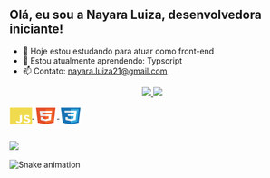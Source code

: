 ## Olá, eu sou a Nayara Luiza, desenvolvedora iniciante! 

- 🔭 Hoje estou estudando para atuar como front-end
- 🌱 Estou atualmente aprendendo: Typscript 
- 📫 Contato: nayara.luiza21@gmail.com

<div align="center">
  <a href="https://github.com/nalutm">
  <img height="180em" src="https://github-readme-stats.vercel.app/api?username=nalutm&show_icons=true&theme=dracula&include_all_commits=true&count_private=true"/>
  <img height="180em" src="https://github-readme-stats.vercel.app/api/top-langs/?username=nalutm&layout=compact&langs_count=7&theme=dracula"/>
</div>

  <div style="display: inline_block"><br>
    <img align="center" alt="Nalu-Js" height="30" width="40" src="https://raw.githubusercontent.com/devicons/devicon/master/icons/javascript/javascript-plain.svg">
   <img align="center" alt="Nalu-HTML" height="30" width="40" src="https://raw.githubusercontent.com/devicons/devicon/master/icons/html5/html5-original.svg">
  <img align="center" alt="Nalu-CSS" height="30" width="40" src="https://raw.githubusercontent.com/devicons/devicon/master/icons/css3/css3-original.svg">
</div>
  
  ##
  
  <div> 
  <a href="https://www.linkedin.com/in/nayara-luiza-moraes-9a9382b5/" target="_blank"><img src="https://img.shields.io/badge/-LinkedIn-%230077B5?style=for-the-badge&logo=linkedin&logoColor=white" target="_blank"></a> 
    
 
 ![Snake animation](https://github.com/nalutm/nalutm/blob/output/github-contribution-grid-snake.svg)
 
</div>

